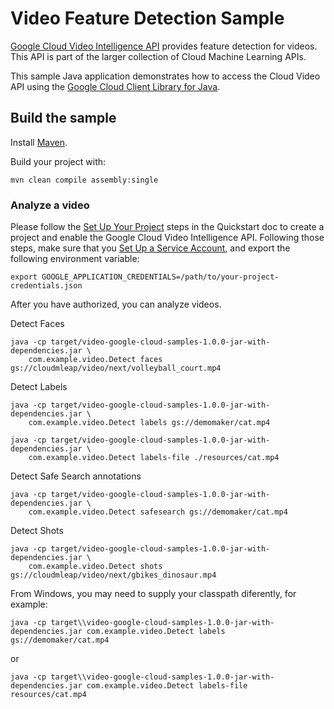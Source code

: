 # Video Feature Detection Sample

[Google Cloud Video Intelligence API][video] provides feature detection for
videos. This API is part of the larger collection of Cloud Machine Learning
APIs.

This sample Java application demonstrates how to access the Cloud Video API
using the [Google Cloud Client Library for Java][google-cloud-java].

[video]: https://cloud.google.com/video-intelligence/docs/
[google-cloud-java]: https://github.com/GoogleCloudPlatform/google-cloud-java

## Build the sample

Install [Maven](http://maven.apache.org/).

Build your project with:

```
mvn clean compile assembly:single
```

### Analyze a video
Please follow the [Set Up Your Project](https://cloud.google.com/video-intelligence/docs/getting-started#set_up_your_project)
steps in the Quickstart doc to create a project and enable the Google Cloud
Video Intelligence API. Following those steps, make sure that you
[Set Up a Service Account](https://cloud.google.com/video-intelligence/docs/common/auth#set_up_a_service_account),
and export the following environment variable:

```
export GOOGLE_APPLICATION_CREDENTIALS=/path/to/your-project-credentials.json
```

After you have authorized, you can analyze videos.

Detect Faces
```
java -cp target/video-google-cloud-samples-1.0.0-jar-with-dependencies.jar \
    com.example.video.Detect faces gs://cloudmleap/video/next/volleyball_court.mp4
```

Detect Labels
```
java -cp target/video-google-cloud-samples-1.0.0-jar-with-dependencies.jar \
    com.example.video.Detect labels gs://demomaker/cat.mp4

java -cp target/video-google-cloud-samples-1.0.0-jar-with-dependencies.jar \
    com.example.video.Detect labels-file ./resources/cat.mp4
```

Detect Safe Search annotations
```
java -cp target/video-google-cloud-samples-1.0.0-jar-with-dependencies.jar \
    com.example.video.Detect safesearch gs://demomaker/cat.mp4
```

Detect Shots
```
java -cp target/video-google-cloud-samples-1.0.0-jar-with-dependencies.jar \
    com.example.video.Detect shots gs://cloudmleap/video/next/gbikes_dinosaur.mp4
```

From Windows, you may need to supply your classpath diferently, for example:
```
java -cp target\\video-google-cloud-samples-1.0.0-jar-with-dependencies.jar com.example.video.Detect labels gs://demomaker/cat.mp4
```
or
```
java -cp target\\video-google-cloud-samples-1.0.0-jar-with-dependencies.jar com.example.video.Detect labels-file resources/cat.mp4
```

